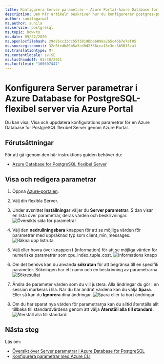 ```yaml
---
title: Konfigurera Server parametrar – Azure Portal-Azure Database for PostgreSQL – flexibel Server
description: Den här artikeln beskriver hur du konfigurerar postgres-parametrarna i Azure Database for PostgreSQL flexibel Server genom Azure Portal.
author: sunilagarwal
ms.author: sunila
ms.service: postgresql
ms.topic: how-to
ms.date: 09/22/2020
ms.openlocfilehash: 29d85cc33dc55f3819bba6898a265c46b7e7ef85
ms.sourcegitcommit: 32e0fedb80b5a5ed0d2336cea18c3ec3b5015ca1
ms.translationtype: MT
ms.contentlocale: sv-SE
ms.lasthandoff: 03/30/2021
ms.locfileid: "105607447"
---
```

# <a name="configure-server-parameters-in-azure-database-for-postgresql---flexible-server-via-the-azure-portal"></a>Konfigurera Server parametrar i Azure Database for PostgreSQL-flexibel server via Azure Portal 

Du kan visa, Visa och uppdatera konfigurations parametrar för en Azure Database for PostgreSQL flexibel Server genom Azure Portal.

## <a name="prerequisites"></a>Förutsättningar

För att gå igenom den här instruktions guiden behöver du:
- [Azure Database for PostgreSQL flexibel Server](quickstart-create-server-portal.md)

## <a name="viewing-and-editing-parameters"></a>Visa och redigera parametrar

1. Öppna [Azure-portalen](https://portal.azure.com).

2. Välj din flexibla Server.

3. Under avsnittet **Inställningar** väljer du **Server parametrar**. Sidan visar en lista över parametrar, deras värden och beskrivningar.
![Översikts sida för parametrar](./media/howto-configure-server-parameters-in-portal/3-overview-of-parameters.png)

4. Välj den **nedrullningsbara** knappen för att se möjliga värden för parametrar med uppräknad typ som client_min_messages.
![Räkna upp listruta](./media/howto-configure-server-parameters-in-portal/4-enum-drop-down.png)

5. Välj eller hovra över knappen **i** (information) för att se möjliga värden för numeriska parametrar som cpu_index_tuple_cost.
![informations knapp](./media/howto-configure-server-parameters-in-portal/4-information-button.png)

6. Om det behövs kan du använda **sökrutan** för att begränsa till en specifik parameter. Sökningen har ett namn och en beskrivning av parametrarna.
![Sökresultat](./media/howto-configure-server-parameters-in-portal/5-search.png)

7. Ändra de parameter värden som du vill justera. Alla ändringar du gör i en session markeras i lila. När du har ändrat värdena kan du välja **Spara**. Eller så kan du **Ignorera** dina ändringar.
![Spara eller ta bort ändringar](./media/howto-configure-server-parameters-in-portal/6-save-and-discard-buttons.png)

8. Om du har sparat nya värden för parametrarna kan du alltid återställa allt tillbaka till standardvärdena genom att välja **Återställ alla till standard**.
![Återställ alla till standard](./media/howto-configure-server-parameters-in-portal/7-reset-to-default-button.png)

## <a name="next-steps"></a>Nästa steg

Läs om:

- [Översikt över Server parametrar i Azure Database for PostgreSQL](concepts-servers.md)
- [Konfigurera parametrar med Azure CLI](howto-configure-server-parameters-using-cli.md)
